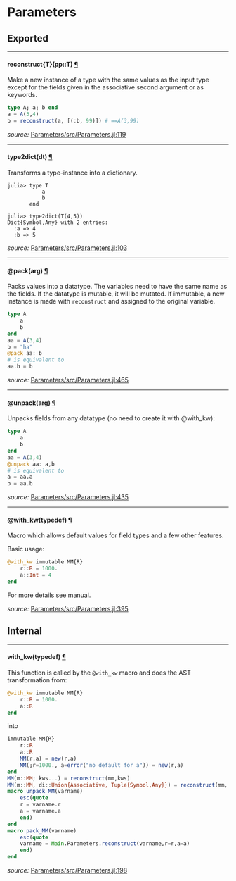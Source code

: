# Parameters

## Exported

---

<a id="method__reconstruct.1" class="lexicon_definition"></a>
#### reconstruct{T}(pp::T) [¶](#method__reconstruct.1)
Make a new instance of a type with the same values as
the input type except for the fields given in the associative
second argument or as keywords.

```julia
type A; a; b end
a = A(3,4)
b = reconstruct(a, [(:b, 99)]) # ==A(3,99)
```


*source:*
[Parameters/src/Parameters.jl:119](file:///home/mauro/.julia/v0.4/Parameters/src/Parameters.jl)

---

<a id="method__type2dict.1" class="lexicon_definition"></a>
#### type2dict(dt) [¶](#method__type2dict.1)
Transforms a type-instance into a dictionary.

```
julia> type T
           a
           b
       end

julia> type2dict(T(4,5))
Dict{Symbol,Any} with 2 entries:
  :a => 4
  :b => 5
```


*source:*
[Parameters/src/Parameters.jl:103](file:///home/mauro/.julia/v0.4/Parameters/src/Parameters.jl)

---

<a id="macro___pack.1" class="lexicon_definition"></a>
#### @pack(arg) [¶](#macro___pack.1)
Packs values into a datatype.  The variables need to have the same
name as the fields.  If the datatype is mutable, it will be mutated.
If immutable, a new instance is made with `reconstruct` and assigned
to the original variable.

```julia
type A
    a
    b
end
aa = A(3,4)
b = "ha"
@pack aa: b
# is equivalent to
aa.b = b
```


*source:*
[Parameters/src/Parameters.jl:465](file:///home/mauro/.julia/v0.4/Parameters/src/Parameters.jl)

---

<a id="macro___unpack.1" class="lexicon_definition"></a>
#### @unpack(arg) [¶](#macro___unpack.1)
Unpacks fields from any datatype (no need to create it with @with_kw):

```julia
type A
    a
    b
end
aa = A(3,4)
@unpack aa: a,b
# is equivalent to
a = aa.a
b = aa.b
```


*source:*
[Parameters/src/Parameters.jl:435](file:///home/mauro/.julia/v0.4/Parameters/src/Parameters.jl)

---

<a id="macro___with_kw.1" class="lexicon_definition"></a>
#### @with_kw(typedef) [¶](#macro___with_kw.1)
Macro which allows default values for field types and a few other features.

Basic usage:

```julia
@with_kw immutable MM{R}
    r::R = 1000.
    a::Int = 4
end
```

For more details see manual.


*source:*
[Parameters/src/Parameters.jl:395](file:///home/mauro/.julia/v0.4/Parameters/src/Parameters.jl)

## Internal

---

<a id="method__with_kw.1" class="lexicon_definition"></a>
#### with_kw(typedef) [¶](#method__with_kw.1)
This function is called by the `@with_kw` macro and does the AST transformation from:

```julia
@with_kw immutable MM{R}
    r::R = 1000.
    a::R
end
```

into

```julia
immutable MM{R}
    r::R
    a::R
    MM(r,a) = new(r,a)
    MM(;r=1000., a=error("no default for a")) = new(r,a)
end
MM(m::MM; kws...) = reconstruct(mm,kws)
MM(m::MM, di::Union{Associative, Tuple{Symbol,Any}}) = reconstruct(mm, di)
macro unpack_MM(varname)
    esc(quote
    r = varname.r
    a = varname.a
    end)
end
macro pack_MM(varname)
    esc(quote
    varname = Main.Parameters.reconstruct(varname,r=r,a=a)
    end)
end
```


*source:*
[Parameters/src/Parameters.jl:198](file:///home/mauro/.julia/v0.4/Parameters/src/Parameters.jl)

